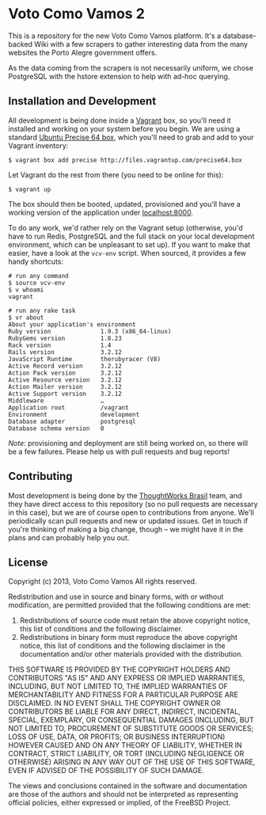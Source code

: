 Voto Como Vamos 2
=================

This is a repository for the new Voto Como Vamos platform. It's a
database-backed Wiki with a few scrapers to gather interesting data
from the many websites the Porto Alegre government offers.

As the data coming from the scrapers is not necessarily uniform,
we chose PostgreSQL with the hstore extension to help with ad-hoc
querying.

Installation and Development
----------------------------

All development is being done inside a [Vagrant][1] box, so you'll
need it installed and working on your system before you begin. We
are using a standard [Ubuntu Precise 64 box][2], which you'll need
to grab and add to your Vagrant inventory:

[1]: http://www.vagrantup.com
[2]: http://files.vagrantup.com/precise64.box

```
$ vagrant box add precise http://files.vagrantup.com/precise64.box
```

Let Vagrant do the rest from there (you need to be online for this):

```
$ vagrant up
```

The box should then be booted, updated, provisioned and you'll have
a working version of the application under [localhost:8000][3].

To do any work, we'd rather rely on the Vagrant setup (otherwise,
you'd have to run Redis, PostgreSQL and the full stack on your local
development environment, which can be unpleasant to set up). If you
want to make that easier, have a look at the `vcv-env` script. When
sourced, it provides a few handy shortcuts:

```
# run any command
$ source vcv-env
$ v whoami
vagrant
```

```
# run any rake task
$ vr about
About your application's environment
Ruby version              1.9.3 (x86_64-linux)
RubyGems version          1.8.23
Rack version              1.4
Rails version             3.2.12
JavaScript Runtime        therubyracer (V8)
Active Record version     3.2.12
Action Pack version       3.2.12
Active Resource version   3.2.12
Action Mailer version     3.2.12
Active Support version    3.2.12
Middleware                …
Application root          /vagrant
Environment               development
Database adapter          postgresql
Database schema version   0
```

[3]: http://localhost:8000

*Note*: provisioning and deployment are still being worked on, so
there will be a few failures. Please help us with pull requests
and bug reports!

Contributing
------------

Most development is being done by the [ThoughtWorks Brasil][4] team,
and they have direct access to this repository (so no pull requests
are necessary in this case), but we are of course open to
contributions from anyone. We'll periodically scan pull requests and
new or updated issues. Get in touch if you're thinking of making a
big change, though – we might have it in the plans and can probably
help you out.

[4]: http://www.thoughtworks.com

License
-------

Copyright (c) 2013, Voto Como Vamos
All rights reserved.

Redistribution and use in source and binary forms, with or without
modification, are permitted provided that the following conditions are met:

1. Redistributions of source code must retain the above copyright notice, this
   list of conditions and the following disclaimer.
2. Redistributions in binary form must reproduce the above copyright notice,
   this list of conditions and the following disclaimer in the documentation
   and/or other materials provided with the distribution.

THIS SOFTWARE IS PROVIDED BY THE COPYRIGHT HOLDERS AND CONTRIBUTORS "AS IS" AND
ANY EXPRESS OR IMPLIED WARRANTIES, INCLUDING, BUT NOT LIMITED TO, THE IMPLIED
WARRANTIES OF MERCHANTABILITY AND FITNESS FOR A PARTICULAR PURPOSE ARE
DISCLAIMED. IN NO EVENT SHALL THE COPYRIGHT OWNER OR CONTRIBUTORS BE LIABLE FOR
ANY DIRECT, INDIRECT, INCIDENTAL, SPECIAL, EXEMPLARY, OR CONSEQUENTIAL DAMAGES
(INCLUDING, BUT NOT LIMITED TO, PROCUREMENT OF SUBSTITUTE GOODS OR SERVICES;
LOSS OF USE, DATA, OR PROFITS; OR BUSINESS INTERRUPTION) HOWEVER CAUSED AND
ON ANY THEORY OF LIABILITY, WHETHER IN CONTRACT, STRICT LIABILITY, OR TORT
(INCLUDING NEGLIGENCE OR OTHERWISE) ARISING IN ANY WAY OUT OF THE USE OF THIS
SOFTWARE, EVEN IF ADVISED OF THE POSSIBILITY OF SUCH DAMAGE.

The views and conclusions contained in the software and documentation are those
of the authors and should not be interpreted as representing official policies,
either expressed or implied, of the FreeBSD Project.


